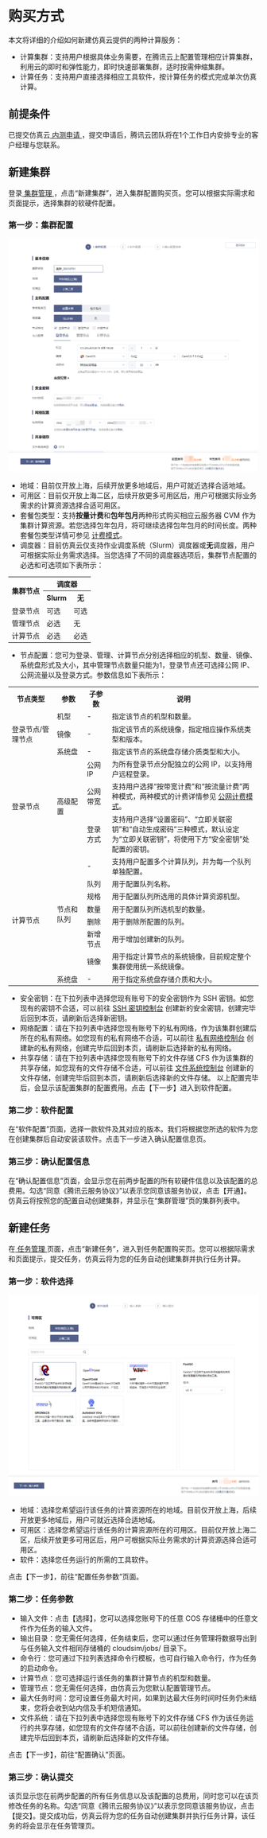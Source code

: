 # 购买方式

本文将详细的介绍如何新建仿真云提供的两种计算服务：
- 计算集群：支持用户根据具体业务需要，在腾讯云上配置管理相应计算集群，利用云的即时和弹性能力，即时快速部署集群，适时按需伸缩集群。
- 计算任务：支持用户直接选择相应工具软件，按计算任务的模式完成单次仿真计算。
## 前提条件
已提交仿真云[ 内测申请 ](https://cloud.tencent.com/apply/p/0pkodydqmypq)，提交申请后，腾讯云团队将在1个工作日内安排专业的客户经理与您联系。

## 新建集群
登录[ 集群管理 ](http://pre.cloudsim.woa.com/cloudsim/cluster)，点击“新建集群”，进入集群配置购买页。您可以根据实际需求和页面提示，选择集群的软硬件配置。

### 第一步：集群配置
![集群配置](../images/20-0001.png)
 - 地域：目前仅开放上海，后续开放更多地域后，用户可就近选择合适地域。
 - 可用区：目前仅开放上海二区，后续开放更多可用区后，用户可根据实际业务需求的计算资源选择合适可用区。
 - 套餐包类型：支持**按量计费**和**包年包月**两种形式购买相应云服务器 CVM 作为集群计算资源。若您选择包年包月，将可继续选择包年包月的时间长度。两种套餐包类型详情可参见 [计费模式](https://cloud.tencent.com/document/product/213/2180)。
 - 调度器：目前仿真云仅支持作业调度系统（Slurm）调度器或**无**调度器，用户可根据实际业务需求选择。当您选择了不同的调度器选项后，集群节点配置的必选和可选项如下表所示：
<table>
<tr>
<th rowspan="2">集群节点</th>
<th style="text-align:center" colspan="2">调度器</th>
</tr>
<tr>
<th>Slurm</th>
<th>无</th>
</tr>
<tr>
<td>登录节点</td>
<td>可选</td>
<td>可选</td>
</tr>
<tr>
<td>管理节点</td>
<td>必选</td>
<td>无</td>
</tr>
<tr>
<td>计算节点</td>
<td>必选</td>
<td>必选</td>
</tr>
</table>

- 节点配置：您可为登录、管理、计算节点分别选择相应的机型、数量、镜像、系统盘形式及大小，其中管理节点数量只能为1，登录节点还可选择公网 IP、公网流量以及登录方式。参数信息如下表所示：
<table>
<tr>
<th width="18%">节点类型</th>
<th width="12%">参数</th>
<th  width="10%">子参数</th>
<th>说明</th>
</tr>
<tr>
<td rowspan="3">登录节点/管理节点</td>
<td>机型</td>
<td>-</td>
<td>指定该节点的机型和数量。</td>
</tr>
<tr>
<td>镜像</td>
<td>-</td>
<td>指定该节点的系统镜像，指定相应操作系统类型和版本。</td>
</tr>
<tr>
<td>系统盘</td>
<td>-</td>
<td>指定该节点的系统盘存储介质类型和大小。</td>
</tr>
<tr>
<td rowspan="3">登录节点</td>
<td rowspan="3">高级配置</td>
<td>公网 IP</td>
<td>为所有登录节点分配独立的公网 IP，以支持用户远程登录。</td>
</tr>
<tr>
<td>公网带宽</td>
<td>支持用户选择“按带宽计费”和“按流量计费”两种模式，两种模式的计费详情参见 <a href="https://cloud.tencent.com/document/product/213/10578">公网计费模式</a>。</td>
</tr>
<tr>
<td>登录方式</td>
<td>支持用户选择“设置密码”、“立即关联密钥”和“自动生成密码”三种模式，默认设定为“立即关联密钥”，将使用下方“安全密钥”处配置的密钥。</td>
</tr>
<tr>
<td rowspan="8">计算节点</td>
<td rowspan="7">节点和队列</td>
<td>-</td>
<td>支持用户配置多个计算队列，并为每一个队列单独配置。</td>
</tr>
<tr>
<td>队列</td>
<td>用于配置队列名称。</td>
</tr>
<tr>
<td>规格</td>
<td>用于配置队列所选用的具体计算资源机型。</td>
</tr>
<tr>
<td>数量</td>
<td>用于配置队列所选机型的数量。</td>
</tr>
<tr>
<td>删除</td>
<td>用于删除所配置的队列。</td>
</tr>
<tr>
<td>新增节点</td>
<td>用于增加创建新的队列。</td>
</tr>
<tr>
<td>镜像</td>
<td>用于指定计算节点的系统镜像，目前规定整个集群使用统一系统镜像。</td>
</tr>
<tr>
<td>系统盘</td>
<td>-</td>
<td>用于指定系统盘存储介质和大小。</td>
</tr>
</table>

- 安全密钥：在下拉列表中选择您现有账号下的安全密钥作为 SSH 密钥。如您现有的密钥不合适，可以前往 [SSH 密钥控制台](https://console.cloud.tencent.com/cvm/sshkey/index?rid=1&pid=-1) 创建新的安全密钥，创建完毕后回到本页，请刷新后选择新密钥。
- 网络配置：请在下拉列表中选择您现有账号下的私有网络，作为该集群创建后所在的私有网络。如您现有的私有网络不合适，可以前往 [私有网络控制台](https://console.cloud.tencent.com/vpc/vpc?rid=1) 创建新的私有网络，创建完毕后回到本页，请刷新后选择新的私有网络。
- 共享存储：请在下拉列表中选择您现有账号下的文件存储 CFS 作为该集群的共享存储，如您现有的文件存储不合适，可以前往 [文件系统控制台](https://console.cloud.tencent.com/cfs/fs?rid=1) 创建新的文件存储，创建完毕后回到本页，请刷新后选择新的文件存储。
以上配置完毕后，会显示该配置集群的配置费用。点击【下一步】进入到软件配置。
### 第二步：软件配置
在“软件配置”页面，选择一款软件及其对应的版本。我们将根据您所选的软件为您在创建集群后自动安装该软件。点击下一步进入确认配置信息页。
### 第三步：确认配置信息
在“确认配置信息”页面，会显示您在前两步配置的所有软硬件信息以及该配置的总费用。勾选“同意《腾讯云服务协议》”以表示您同意该服务协议，点击【开通】。 仿真云将按照您的配置自动创建集群，并显示在“集群管理”页的集群列表中。
## 新建任务
在[ 任务管理 ](https://console.cloud.tencent.com/cloudsim/job)页面，点击“新建任务”，进入到任务配置购买页。您可以根据际需求和页面提示，提交任务，仿真云将为您的任务自动创建集群并执行任务计算。

### 第一步：软件选择
![软件选择](../images/20-0002.png)
 - 地域：选择您希望运行该任务的计算资源所在的地域。目前仅开放上海，后续开放更多地域后，用户可就近选择合适地域。
 - 可用区：选择您希望运行该任务的计算资源所在的可用区。目前仅开放上海二区，后续开放更多可用区后，用户可根据实际业务需求的计算资源选择合适可用区。
 - 软件：选择您任务运行的所需的工具软件。


点击【下一步】，前往“配置任务参数”页面。

### 第二步：任务参数
 - 输入文件：点击【选择】，您可以选择您账号下的任意 COS 存储桶中的任意文件作为任务的输入文件。
 - 输出目录：您无需任何选择，任务结束后，您可以通过任务管理将数据导出到与任务输入文件相同存储桶的 cloudsim/jobs/ 目录下。
 - 命令行：您可通过下拉列表选择命令行模板，也可自行输入命令行，作为任务的启动命令。
 - 计算节点：您可选择运行该任务的集群计算节点的机型和数量。
 - 管理节点：您无需任何选择，由仿真云为您默认配置管理节点。
 - 最大任务时间：您可设置任务最大时间，如果到达最大任务时间时任务仍未结束，您将会收到站内信及手机短信通知。
 - 文件系统：请在下拉列表中选择您现有账号下的文件存储 CFS 作为该任务运行的共享存储，如您现有的文件存储不合适，可以前往创建新的文件存储，创建完毕后回到本页，请刷新后选择新的文件存储。

点击【下一步】，前往“配置确认”页面。

### 第三步：确认提交
该页显示您在前两步配置的所有任务信息以及该配置的总费用，同时您可以在该页修改任务的名称。勾选“同意《腾讯云服务协议》”以表示您同意该服务协议，点击【提交】。提交成功后，仿真云将为您的任务自动创建集群并执行任务计算，该任务的将会显示在任务管理页。